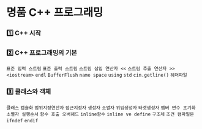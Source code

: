 # 명품 C++ 프로그래밍

### 1️⃣ C++ 시작
### 2️⃣ C++ 프로그래밍의 기본
`표준 입력 스트림` `표준 출력 스트림` `스트림 삽입 연산자 <<` `스트림 추출 연산자 >>` `<iostream>` `endl` `BufferFlush` `name space` `using` `std` `cin.getline()` `헤더파일` 


### 3️⃣ 클래스와 객체
`클래스` `캡슐화` `범위지정연산자` `접근지정자` `생성자` `소멸자` `위임생성자` `타겟생성자` `멤버 변수 초기화` `소멸자 실행순서` `함수 호출 오버헤드` `inline함수` `inline ve define` `구조체` `조건 컴파일문` `ifndef` `endif`

<br>